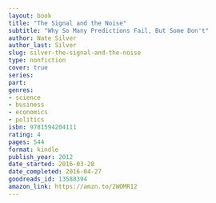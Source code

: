 ```yaml
---
layout: book
title: "The Signal and the Noise"
subtitle: "Why So Many Predictions Fail, But Some Don't"
author: Nate Silver
author_last: Silver
slug: silver-the-signal-and-the-noise
type: nonfiction
cover: true
series: 
part: 
genres:
- science
- business
- economics
- politics
isbn: 9781594204111
rating: 4
pages: 544
format: kindle
publish_year: 2012
date_started: 2016-03-28
date_completed: 2016-04-27
goodreads_id: 13588394
amazon_link: https://amzn.to/2WOMR12
---
```


